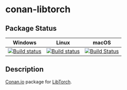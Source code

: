 # conan-libtorch

## Package Status

| Windows | Linux | macOS |
|:-------:|:-----:|:-----:|
|[![Build status](https://ci.appveyor.com/api/projects/status/si6omqku6vtmc6fn/branch/testing%2F1.8.0?svg=true)](https://ci.appveyor.com/project/SpaceIm/conan-libtorch)|[![Build status](https://github.com/SpaceIm/conan-libtorch/workflows/.github/workflows/conan.yml/badge.svg?branch=testing%2F1.8.0)](https://github.com/SpaceIm/conan-libtorch/actions?query=branch%3Atesting%2F1.8.0)|[![Build Status](https://travis-ci.com/SpaceIm/conan-libtorch.svg?branch=testing%2F1.8.0)](https://travis-ci.com/SpaceIm/conan-libtorch)|

## Description

[Conan.io](https://conan.io) package for [LibTorch](https://pytorch.org).
